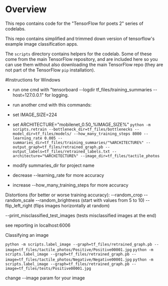 # Overview

This repo contains code for the "TensorFlow for poets 2" series of codelabs.


This repo contains simplified and trimmed down version of tensorflow's example image classification apps.

The `scripts` directory contains helpers for the codelab. Some of these come from the main TensorFlow repository, and are included here so you can use them without also downloading the main TensorFlow repo (they are not part of the TensorFlow `pip` installation).

#Instructions for Windows
    
- run one cmd with
"tensorboard --logdir tf_files/training_summaries --host=127.0.0.1"
 for logging.

- run another cmd with this commands:

- set IMAGE_SIZE=224
- set ARCHITECTURE="mobilenet_0.50_%IMAGE_SIZE%"
`
python -m scripts.retrain --bottleneck_dir=tf_files/bottlenecks --model_dir=tf_files/models/ --how_many_training_steps 8000 --learning_rate 0.005 --summaries_dir=tf_files/training_summaries/"%ARCHITECTURE%" --output_graph=tf_files/retrained_graph.pb --output_labels=tf_files/retrained_labels.txt --architecture="%ARCHITECTURE%" --image_dir=tf_files/tactile_photos
`

- modify summaries_dir for project name
- decrease --learning_rate for more accuracy
- increase --how_many_training_steps for more accuracy

Distortions (for better or worse training accuracy): 
--random_crop
--random_scale
--random_brightness
(start with values from 5 to 10)
--flip_left_right (flips images horizontally at random)

--print_misclassified_test_images
(tests misclassified images at the end)

see reporting in localhost:6006

Classifying an image

`python -m scripts.label_image --graph=tf_files/retrained_graph.pb --image=tf_files/tactile_photos/Positive/Positive00001.jpg`
`python -m scripts.label_image --graph=tf_files/retrained_graph.pb --image=tf_files/tactile_photos/Negative/Negative00001.jpg`
`python -m scripts.label_image --graph=tf_files/retrained_graph.pb --image=tf_files/tests/Positive00001.jpg`

change --image param for your image
	



